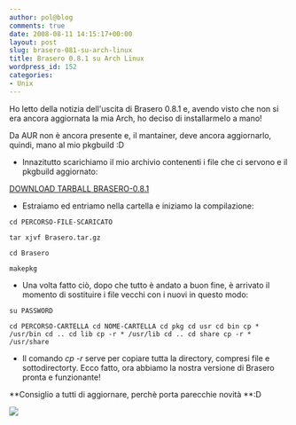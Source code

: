 ```yaml
---
author: pol@blog
comments: true
date: 2008-08-11 14:15:17+00:00
layout: post
slug: brasero-081-su-arch-linux
title: Brasero 0.8.1 su Arch Linux
wordpress_id: 152
categories:
- Unix
---
```


Ho letto della notizia dell'uscita di Brasero 0.8.1 e, avendo visto che non si era ancora aggiornata la mia Arch, ho deciso di installarmelo a mano!

Da AUR non è ancora presente e, il mantainer, deve ancora aggiornarlo, quindi, mano al mio pkgbuild :D



	
  * Innazitutto scarichiamo il mio archivio contenenti i file che ci servono e il pkgbuild aggiornato:


[DOWNLOAD TARBALL BRASERO-0.8.1](http://www.megaupload.com/it/?d=RVKMRTS2)



	
  * Estraiamo ed entriamo nella cartella e iniziamo la compilazione:


`cd PERCORSO-FILE-SCARICATO`

`tar xjvf Brasero.tar.gz`

`cd Brasero`

`makepkg`



	
  * Una volta fatto ciò, dopo che tutto è andato a buon fine, è arrivato il momento di sostituire i file vecchi con i nuovi in questo modo:


`su
PASSWORD`

`cd PERCORSO-CARTELLA
cd NOME-CARTELLA
cd pkg
cd usr
cd bin
cp * /usr/bin
cd ..
cd lib
cp -r * /usr/lib
cd ..
cd share
cp -r * /usr/share`



	
  * Il comando _cp -r_ serve per copiare tutta la directory, compresi file e sottodirectorty. Ecco fatto, ora abbiamo la nostra versione di Brasero pronta e funzionante!


**Consiglio a tutti di aggiornare, perchè porta parecchie novità **:D

[![](http://www.allfreeportal.com/imghost/thumbs/472580Schermata.png)](http://www.allfreeportal.com/imghost/viewer.php?id=472580Schermata.png)
